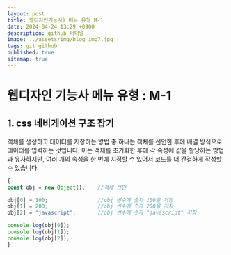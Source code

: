 ```yaml
---
layout: post
title: 웹디자인기능사) 메뉴 유형 M-1
date: 2024-04-24 13:29 +0900
description: github 터미널
image: ../assets/img/blog_img7.jpg
tags: git github
published: true
sitemap: true
---
```


# 웹디자인 기능사 메뉴 유형 : M-1
## 1. css 네비게이션 구조 잡기

객체를 생성하고 데이터를 저장하는 방법 중 하나는 객체를 선언한 후에 배열 방식으로 데이터를 입력하는 것입니다. 이는 객체를 초기화한 후에 각 속성에 값을 할당하는 방법과 유사하지만, 여러 개의 속성을 한 번에 지정할 수 있어서 코드를 더 간결하게 작성할 수 있습니다.
````javascript
{
const obj = new Object();    //객체 선언

obj[0] = 100;                //obj 변수에 숫자 100을 저장
obj[1] = 200;                //obj 변수에 숫자 200을 저장
obj[2] = "javascript";       //obj 변수에 숫자 "javascript" 저장

console.log(obj[0]);
console.log(obj[1]);
console.log(obj[2]);          
}
````   
<br>
   